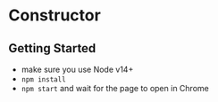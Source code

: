 # Constructor

## Getting Started
- make sure you use Node v14+
- `npm install`
- `npm start` and wait for the page to open in Chrome
